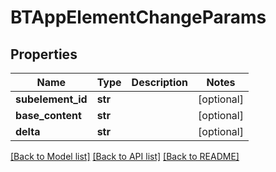 # BTAppElementChangeParams

## Properties
Name | Type | Description | Notes
------------ | ------------- | ------------- | -------------
**subelement_id** | **str** |  | [optional] 
**base_content** | **str** |  | [optional] 
**delta** | **str** |  | [optional] 

[[Back to Model list]](../README.md#documentation-for-models) [[Back to API list]](../README.md#documentation-for-api-endpoints) [[Back to README]](../README.md)


